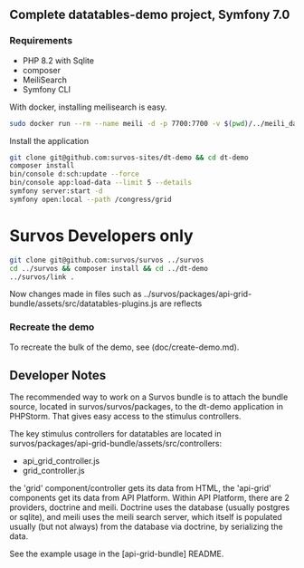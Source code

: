 ## Complete datatables-demo project, Symfony 7.0

### Requirements

* PHP 8.2 with Sqlite
* composer
* MeiliSearch
* Symfony CLI

With docker, installing meilisearch is easy.

```bash
sudo docker run --rm --name meili -d -p 7700:7700 -v $(pwd)/../meili_data:/meili_data getmeili/meilisearch:v1.5 meilisearch
```

Install the application 


```bash
git clone git@github.com:survos-sites/dt-demo && cd dt-demo
composer install
bin/console d:sch:update --force 
bin/console app:load-data --limit 5 --details
symfony server:start -d
symfony open:local --path /congress/grid
```

# Survos Developers only
```bash
git clone git@github.com:survos/survos ../survos
cd ../survos && composer install && cd ../dt-demo
../survos/link . 
```

Now changes made in files such as ../survos/packages/api-grid-bundle/assets/src/datatables-plugins.js are reflects


### Recreate the demo

To recreate the bulk of the demo, see (doc/create-demo.md).

## Developer Notes

The recommended way to work on a Survos bundle is to attach the bundle source, located in survos/survos/packages, to the dt-demo application in PHPStorm.  That gives easy access to the stimulus controllers.

The key stimulus controllers for datatables are located in survos/packages/api-grid-bundle/assets/src/controllers:

* api_grid_controller.js
* grid_controller.js

the 'grid' component/controller gets its data from HTML, the 'api-grid' components get its data from API Platform.  Within API Platform, there are 2 providers, doctrine and meili.  Doctrine uses the database (usually postgres or sqlite), and meili uses the meili search server, which itself is populated usually (but not always) from the database via doctrine, by serializing the data.

See the example usage in the [api-grid-bundle] README.
